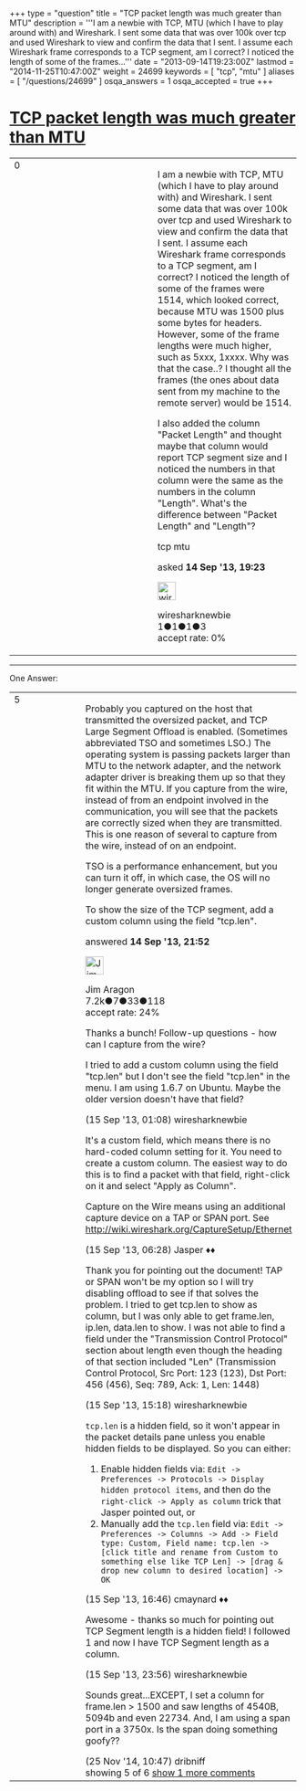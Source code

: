 +++
type = "question"
title = "TCP packet length was much greater than MTU"
description = '''I am a newbie with TCP, MTU (which I have to play around with) and Wireshark. I sent some data that was over 100k over tcp and used Wireshark to view and confirm the data that I sent. I assume each Wireshark frame corresponds to a TCP segment, am I correct? I noticed the length of some of the frames...'''
date = "2013-09-14T19:23:00Z"
lastmod = "2014-11-25T10:47:00Z"
weight = 24699
keywords = [ "tcp", "mtu" ]
aliases = [ "/questions/24699" ]
osqa_answers = 1
osqa_accepted = true
+++

<div class="headNormal">

# [TCP packet length was much greater than MTU](/questions/24699/tcp-packet-length-was-much-greater-than-mtu)

</div>

<div id="main-body">

<div id="askform">

<table id="question-table" style="width:100%;"><colgroup><col style="width: 50%" /><col style="width: 50%" /></colgroup><tbody><tr class="odd"><td style="width: 30px; vertical-align: top"><div class="vote-buttons"><span id="post-24699-upvote" class="ajax-command post-vote up" rel="nofollow" title="I like this post (click again to cancel)"> </span><div id="post-24699-score" class="post-score" title="current number of votes">0</div><span id="post-24699-downvote" class="ajax-command post-vote down" rel="nofollow" title="I dont like this post (click again to cancel)"> </span> <span id="favorite-mark" class="ajax-command favorite-mark" rel="nofollow" title="mark/unmark this question as favorite (click again to cancel)"> </span><div id="favorite-count" class="favorite-count"></div></div></td><td><div id="item-right"><div class="question-body"><p>I am a newbie with TCP, MTU (which I have to play around with) and Wireshark. I sent some data that was over 100k over tcp and used Wireshark to view and confirm the data that I sent. I assume each Wireshark frame corresponds to a TCP segment, am I correct? I noticed the length of some of the frames were 1514, which looked correct, because MTU was 1500 plus some bytes for headers. However, some of the frame lengths were much higher, such as 5xxx, 1xxxx. Why was that the case..? I thought all the frames (the ones about data sent from my machine to the remote server) would be 1514.</p><p>I also added the column "Packet Length" and thought maybe that column would report TCP segment size and I noticed the numbers in that column were the same as the numbers in the column "Length". What's the difference between "Packet Length" and "Length"?</p></div><div id="question-tags" class="tags-container tags"><span class="post-tag tag-link-tcp" rel="tag" title="see questions tagged &#39;tcp&#39;">tcp</span> <span class="post-tag tag-link-mtu" rel="tag" title="see questions tagged &#39;mtu&#39;">mtu</span></div><div id="question-controls" class="post-controls"></div><div class="post-update-info-container"><div class="post-update-info post-update-info-user"><p>asked <strong>14 Sep '13, 19:23</strong></p><img src="https://secure.gravatar.com/avatar/3a53e4ad3861136b4e080af57353bf12?s=32&amp;d=identicon&amp;r=g" class="gravatar" width="32" height="32" alt="wiresharknewbie&#39;s gravatar image" /><p><span>wiresharknewbie</span><br />
<span class="score" title="1 reputation points">1</span><span title="1 badges"><span class="badge1">●</span><span class="badgecount">1</span></span><span title="1 badges"><span class="silver">●</span><span class="badgecount">1</span></span><span title="3 badges"><span class="bronze">●</span><span class="badgecount">3</span></span><br />
<span class="accept_rate" title="Rate of the user&#39;s accepted answers">accept rate:</span> <span title="wiresharknewbie has no accepted answers">0%</span></p></div></div><div id="comments-container-24699" class="comments-container"></div><div id="comment-tools-24699" class="comment-tools"></div><div class="clear"></div><div id="comment-24699-form-container" class="comment-form-container"></div><div class="clear"></div></div></td></tr></tbody></table>

------------------------------------------------------------------------

<div class="tabBar">

<span id="sort-top"></span>

<div class="headQuestions">

One Answer:

</div>

</div>

<span id="24702"></span>

<div id="answer-container-24702" class="answer accepted-answer">

<table style="width:100%;"><colgroup><col style="width: 50%" /><col style="width: 50%" /></colgroup><tbody><tr class="odd"><td style="width: 30px; vertical-align: top"><div class="vote-buttons"><span id="post-24702-upvote" class="ajax-command post-vote up" rel="nofollow" title="I like this post (click again to cancel)"> </span><div id="post-24702-score" class="post-score" title="current number of votes">5</div><span id="post-24702-downvote" class="ajax-command post-vote down" rel="nofollow" title="I dont like this post (click again to cancel)"> </span> <span class="accept-answer on" rel="nofollow" title="cmaynard has selected this answer as the correct answer"> </span></div></td><td><div class="item-right"><div class="answer-body"><p>Probably you captured on the host that transmitted the oversized packet, and TCP Large Segment Offload is enabled. (Sometimes abbreviated TSO and sometimes LSO.) The operating system is passing packets larger than MTU to the network adapter, and the network adapter driver is breaking them up so that they fit within the MTU. If you capture from the wire, instead of from an endpoint involved in the communication, you will see that the packets are correctly sized when they are transmitted. This is one reason of several to capture from the wire, instead of on an endpoint.</p><p>TSO is a performance enhancement, but you can turn it off, in which case, the OS will no longer generate oversized frames.</p><p>To show the size of the TCP segment, add a custom column using the field "tcp.len".</p></div><div class="answer-controls post-controls"></div><div class="post-update-info-container"><div class="post-update-info post-update-info-user"><p>answered <strong>14 Sep '13, 21:52</strong></p><img src="https://secure.gravatar.com/avatar/071fe61f64868d98bdf4eb060b63b6ca?s=32&amp;d=identicon&amp;r=g" class="gravatar" width="32" height="32" alt="Jim%20Aragon&#39;s gravatar image" /><p><span>Jim Aragon</span><br />
<span class="score" title="7187 reputation points"><span>7.2k</span></span><span title="7 badges"><span class="badge1">●</span><span class="badgecount">7</span></span><span title="33 badges"><span class="silver">●</span><span class="badgecount">33</span></span><span title="118 badges"><span class="bronze">●</span><span class="badgecount">118</span></span><br />
<span class="accept_rate" title="Rate of the user&#39;s accepted answers">accept rate:</span> <span title="Jim Aragon has 70 accepted answers">24%</span></p></div></div><div id="comments-container-24702" class="comments-container"><span id="24708"></span><div id="comment-24708" class="comment"><div id="post-24708-score" class="comment-score"></div><div class="comment-text"><p>Thanks a bunch! Follow-up questions - how can I capture from the wire?</p><p>I tried to add a custom column using the field "tcp.len" but I don't see the field "tcp.len" in the menu. I am using 1.6.7 on Ubuntu. Maybe the older version doesn't have that field?</p></div><div id="comment-24708-info" class="comment-info"><span class="comment-age">(15 Sep '13, 01:08)</span> <span class="comment-user userinfo">wiresharknewbie</span></div></div><span id="24714"></span><div id="comment-24714" class="comment"><div id="post-24714-score" class="comment-score"></div><div class="comment-text"><p>It's a custom field, which means there is no hard-coded column setting for it. You need to create a custom column. The easiest way to do this is to find a packet with that field, right-click on it and select "Apply as Column".</p><p>Capture on the Wire means using an additional capture device on a TAP or SPAN port. See <a href="http://wiki.wireshark.org/CaptureSetup/Ethernet">http://wiki.wireshark.org/CaptureSetup/Ethernet</a></p></div><div id="comment-24714-info" class="comment-info"><span class="comment-age">(15 Sep '13, 06:28)</span> <span class="comment-user userinfo">Jasper ♦♦</span></div></div><span id="24726"></span><div id="comment-24726" class="comment"><div id="post-24726-score" class="comment-score"></div><div class="comment-text"><p>Thank you for pointing out the document! TAP or SPAN won't be my option so I will try disabling offload to see if that solves the problem. I tried to get tcp.len to show as column, but I was only able to get frame.len, ip.len, data.len to show. I was not able to find a field under the "Transmission Control Protocol" section about length even though the heading of that section included "Len" (Transmission Control Protocol, Src Port: 123 (123), Dst Port: 456 (456), Seq: 789, Ack: 1, Len: 1448)</p></div><div id="comment-24726-info" class="comment-info"><span class="comment-age">(15 Sep '13, 15:18)</span> <span class="comment-user userinfo">wiresharknewbie</span></div></div><span id="24727"></span><div id="comment-24727" class="comment"><div id="post-24727-score" class="comment-score"></div><div class="comment-text"><p><code>tcp.len</code> is a hidden field, so it won't appear in the packet details pane unless you enable hidden fields to be displayed. So you can either:</p><ol><li>Enable hidden fields via: <code>Edit -&gt; Preferences -&gt; Protocols -&gt; Display hidden protocol items</code>, and then do the <code>right-click -&gt; Apply as column</code> trick that Jasper pointed out, or</li><li>Manually add the <code>tcp.len</code> field via: <code>Edit -&gt; Preferences -&gt; Columns -&gt; Add -&gt; Field type: Custom, Field name: tcp.len -&gt; [click title and rename from Custom to something else like TCP Len] -&gt; [drag &amp; drop new column to desired location] -&gt; OK</code></li></ol></div><div id="comment-24727-info" class="comment-info"><span class="comment-age">(15 Sep '13, 16:46)</span> <span class="comment-user userinfo">cmaynard ♦♦</span></div></div><span id="24735"></span><div id="comment-24735" class="comment"><div id="post-24735-score" class="comment-score"></div><div class="comment-text"><p>Awesome - thanks so much for pointing out TCP Segment length is a hidden field! I followed 1 and now I have TCP Segment length as a column.</p></div><div id="comment-24735-info" class="comment-info"><span class="comment-age">(15 Sep '13, 23:56)</span> <span class="comment-user userinfo">wiresharknewbie</span></div></div><span id="38136"></span><div id="comment-38136" class="comment not_top_scorer"><div id="post-38136-score" class="comment-score"></div><div class="comment-text"><p>Sounds great...EXCEPT, I set a column for frame.len &gt; 1500 and saw lengths of 4540B, 5094b and even 22734. And, I am using a span port in a 3750x. Is the span doing something goofy??</p></div><div id="comment-38136-info" class="comment-info"><span class="comment-age">(25 Nov '14, 10:47)</span> <span class="comment-user userinfo">dribniff</span></div></div></div><div id="comment-tools-24702" class="comment-tools"><span class="comments-showing"> showing 5 of 6 </span> <a href="#" class="show-all-comments-link">show 1 more comments</a></div><div class="clear"></div><div id="comment-24702-form-container" class="comment-form-container"></div><div class="clear"></div></div></td></tr></tbody></table>

</div>

<div class="paginator-container-left">

</div>

</div>

</div>

